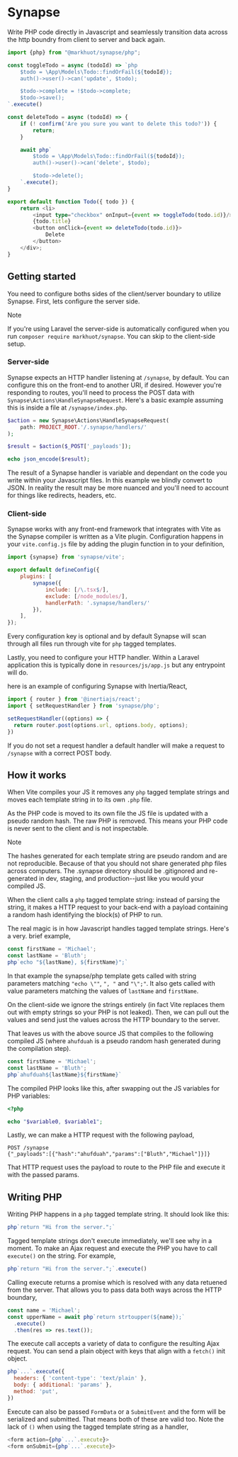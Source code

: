 Synapse
====

Write PHP code directly in Javascript and seamlessly transition data across the http boundry from client to server and back again.

```ts
import {php} from "@markhuot/synapse/php";

const toggleTodo = async (todoId) => `php
    $todo = \App\Models\Todo::findOrFail(${todoId});
    auth()->user()->can('update', $todo);

    $todo->complete = !$todo->complete;
    $todo->save();
`.execute()

const deleteTodo = async (todoId) => {
    if (! confirm('Are you sure you want to delete this todo?')) {
        return;
    }

    await php`
        $todo = \App\Models\Todo::findOrFail(${todoId});
        auth()->user()->can('delete', $todo);

        $todo->delete();
    `.execute();
}

export default function Todo({ todo }) {
    return <li>
        <input type="checkbox" onInput={event => toggleTodo(todo.id)}/>
        {todo.title}
        <button onClick={event => deleteTodo(todo.id)}>
            Delete
        </button>
    </div>;
}
```

Getting started
---

You need to configure boths sides of the client/server boundary to utilize Synapse. First, lets configure the server side.

> [!NOTE]
> If you're using Laravel the server-side is automatically configured when you run `composer require markhuot/synapse`. You can skip to the client-side setup.

### Server-side

Synapse expects an HTTP handler listening at `/synapse`, by default. You can configure this on the front-end to another URI, if desired. However you're responding to routes, you'll need to process the POST data with `Synapse\Actions\HandleSynapseRequest`. Here's a basic example assuming this is inside a file at `/synapse/index.php`.

```php
$action = new Synapse\Actions\HandleSynapseRequest(
    path: PROJECT_ROOT.'/.synapse/handlers/'
);

$result = $action($_POST['_payloads']);

echo json_encode($result);
```

The result of a Synapse handler is variable and dependant on the code you write within your Javascript files. In this example we blindly convert to JSON. In reality the result may be more nuanced and you'll need to account for things like redirects, headers, etc.

### Client-side

Synapse works with any front-end framework that integrates with Vite as the Synapse compiler is written as a Vite plugin. Configuration happens in your `vite.config.js` file by adding the plugin function in to your definition,

```js
import {synapse} from 'synapse/vite';

export default defineConfig({
    plugins: [
        synapse({
            include: [/\.tsx$/],
            exclude: [/node_modules/],
            handlerPath: '.synapse/handlers/'
        }),
    ],
});
```

Every configuration key is optional and by default Synapse will scan through all files run through vite for `php` tagged templates.

Lastly, you need to configure your HTTP handler. Within a Laravel application this is typically done in `resources/js/app.js` but any entrypoint will do.

here is an example of configuring Synapse with Inertia/React,

```js
import { router } from '@inertiajs/react';
import { setRequestHandler } from 'synapse/php';

setRequestHandler((options) => {
  return router.post(options.url, options.body, options);
})
```

If you do not set a request handler a default handler will make a request to `/synapse` with a correct POST body.

## How it works

When Vite compiles your JS it removes any `php` tagged template strings and moves each template string in to its own `.php` file.

As the PHP code is moved to its own file the JS file is updated with a pseudo random hash. The raw PHP is removed. This means your PHP code is never sent to the client and is not inspectable.

> [!NOTE]
> The hashes generated for each template string are pseudo random and are not reproducible. Because of that you should not share generated php files across computers. The .synapse directory should be .gitignored and re-generated in dev, staging, and production--just like you would your compiled JS.

When the client calls a `php` tagged template string: instead of parsing the string, it makes a HTTP request to your back-end with a payload containing a random hash identifying the block(s) of PHP to run.

The real magic is in how Javascript handles tagged template strings. Here's a very. brief example,

```js
const firstName = 'Michael';
const lastName = 'Bluth';
php`echo "${lastName}, ${firstName}";`
```

In that example the synapse/php template gets called with string parameters matching `"echo \""`, `", "` and `"\";"`. It also gets called with value parameters matching the values of `lastName` and `firstName`.

On the client-side we ignore the strings entirely (in fact Vite replaces them out with empty strings so your PHP is not leaked). Then, we can pull out the values and send just the values across the HTTP boundary to the server.

That leaves us with the above source JS that compiles to the following compiled JS (where `ahufduah` is a pseudo random hash generated during the compilation step).

```js
const firstName = 'Michael';
const lastName = 'Bluth';
php`ahufduah${lastName}${firstName}`
```

The compiled PHP looks like this, after swapping out the JS variables for PHP variables:

```php
<?php

echo "$variable0, $variable1";
```

Lastly, we can make a HTTP request with the following payload,

```http
POST /synapse
{"_payloads":[{"hash":"ahufduah","params":["Bluth","Michael"]}]}
```

That HTTP request uses the payload to route to the PHP file and execute it with the passed params.

Writing PHP
---

Writing PHP happens in a `php` tagged template string. It should look like this:

```js
php`return "Hi from the server.";`
```

Tagged template strings don't execute immediately, we'll see why in a moment. To make an Ajax request and execute the PHP you have to call `execute()` on the string. For example,

```js
php`return "Hi from the server.";`.execute()
```

Calling execute returns a promise which is resolved with any data retuened from the server. That allows you to pass data both ways across the HTTP boundary,

```js
const name = 'Michael';
const upperName = await php`return strtoupper(${name});`
  .execute()
  .then(res => res.text());
```

The execute call accepts a variety of data to configure the resulting Ajax request. You can send a plain object with keys that align with a `fetch()` init object.

```js
php`...`.execute({
  headers: { 'content-type': 'text/plain' },
  body: { additional: 'params' },
  method: 'put',
})
```
Execute can also be passed `FormData` or a `SubmitEvent` and the form will be serialized and submitted. That means both of these are valid too. Note the lack of `()` when using the tagged template string as a handler,

```js
<form action={php`...`.execute}>
<form onSubmit={php`...`.execute}>
```
